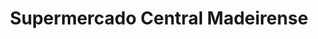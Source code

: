 ---
title: "Supermercado Central Madeirense"
url: /caracas/supermercado-central-madeirense-independencia/
shop: Supermarkt
---